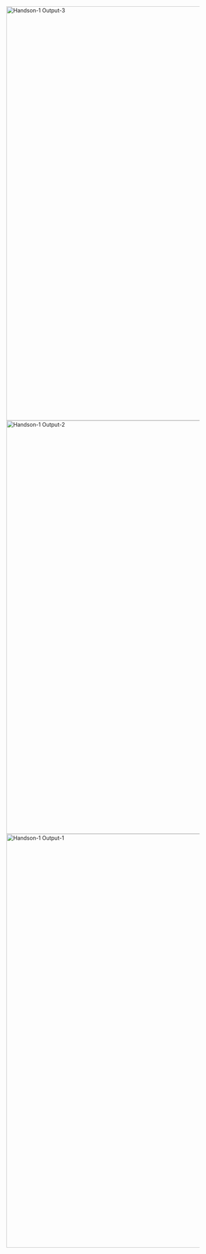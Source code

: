 <img width="1918" height="1078" alt="Handson-1 Output-3" src="https://github.com/user-attachments/assets/63e375c0-8e26-41c9-9121-63c914084c7d" />
<img width="1915" height="1076" alt="Handson-1 Output-2" src="https://github.com/user-attachments/assets/461ccaf1-4144-4bde-a930-c445d90ff6bf" />
<img width="1917" height="1077" alt="Handson-1 Output-1" src="https://github.com/user-attachments/assets/96b8f34a-be43-4f4e-93fc-140e22bf988b" />
